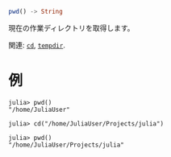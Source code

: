 ```julia
pwd() -> String
```

現在の作業ディレクトリを取得します。

関連: [`cd`](@ref), [`tempdir`](@ref).

# 例

```julia-repl
julia> pwd()
"/home/JuliaUser"

julia> cd("/home/JuliaUser/Projects/julia")

julia> pwd()
"/home/JuliaUser/Projects/julia"
```
